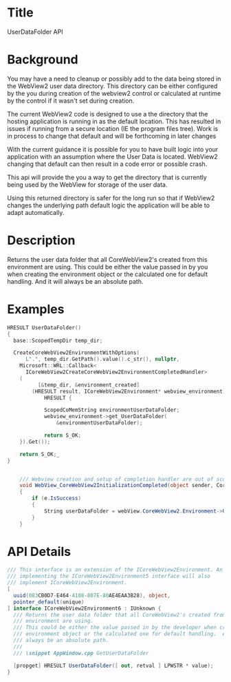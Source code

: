 
Title
===
UserDataFolder API 

# Background
You may have a need to cleanup or possibly add to the data being
stored in the WebView2 user data directory.  This directory can be either 
configured by the you during creation of the webview2 control or calculated
at runtime by the control if it wasn't set during creation.

The current WebView2 code is designed to use a the directory that the hosting 
application is running in as the default location.  This has resulted in issues 
if running from a secure location (IE the program files tree).  Work is in process
to change that default and will be forthcoming in later changes

With the current guidance it is possible for you to have built
logic into your application with an assumption where the User Data is 
located.  WebView2 changing that default can then result in a code error or 
possible crash.

This api will provide the you a way to get the directory that is 
currently being used by the WebView for storage of the user data.

Using this returned directory is safer for the long run so that if WebView2 
changes the underlying path default logic the application will be able to adapt 
automatically.


# Description

Returns the user data folder that all CoreWebView2's created from this 
environment are using.
This could be either the value passed in by you when creating the 
environment object or the calculated one for default handling.  And it will
always be an absolute path.


# Examples

```cpp
HRESULT UserDataFolder()
{
  base::ScopedTempDir temp_dir;

  CreateCoreWebView2EnvironmentWithOptions(
      L".", temp_dir.GetPath().value().c_str(), nullptr,
    Microsoft::WRL::Callback<
      ICoreWebView2CreateCoreWebView2EnvironmentCompletedHandler>
    (
          [&temp_dir, &environment_created]
        (HRESULT result, ICoreWebView2Environment* webview_environment) ->
            HRESULT {

            ScopedCoMemString environmentUserDataFolder;
            webview_environment->get_UserDataFolder(
                &environmentUserDataFolder);

            return S_OK;
    }).Get());

    return S_OK;_
}
```

```c#

    /// Webview creation and setup of completion handler are out of scope of sample
    void WebView_CoreWebView2InitializationCompleted(object sender, CoreWebView2InitializationCompletedEventArgs e)
    {
        if (e.IsSuccess)
        {
            String userDataFolder = webView.CoreWebView2.Environment->UserDataFolder();
        }
    }

```

# API Details
```c# (but really MIDL3)
/// This interface is an extension of the ICoreWebView2Environment. An object
/// implementing the ICoreWebView2Environment5 interface will also
/// implement ICoreWebView2Environment.
[
  uuid(083CB0D7-E464-4108-807E-80AE4EAA3B28), object,
  pointer_default(unique)
] interface ICoreWebView2Environment6 : IUnknown {
  /// Returns the user data folder that all CoreWebView2's created from this 
  /// environment are using.
  /// This could be either the value passed in by the developer when creating the 
  /// environment object or the calculated one for default handling.  And will
  /// always be an absolute path.
  ///
  /// \snippet AppWindow.cpp GetUserDataFolder

  [propget] HRESULT UserDataFolder([ out, retval ] LPWSTR * value);
}
```
